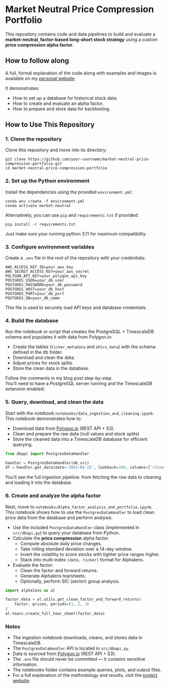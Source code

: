 # Market Neutral Price Compression Portfolio

This repository contains code and data pipelines to build and evaluate a **market-neutral, factor-based long-short stock strategy** using a custom **price compression alpha factor**.

## How to follow along

A full, formal explanation of the code along with examples and images is available on my [personal website](https://www.cadenlund.com/projects/market-neutral-price-compression-portfolio)

It demonstrates:

- How to set up a database for historical stock data.
- How to create and evaluate an alpha factor.
- How to prepare and store data for backtesting.

## How to Use This Repository

### 1. Clone the repository

Clone this repository and move into its directory:

```
git clone https://github.com/your-username/market-neutral-price-compression-portfolio.git
cd market-neutral-price-compression-portfolio
```

### 2. Set up the Python environment

Install the dependencies using the provided `environment.yml`:

```
conda env create -f environment.yml
conda activate market-neutral
```

Alternatively, you can use `pip` and `requirements.txt` if provided:

```
pip install -r requirements.txt
```

Just make sure your running python 3.11 for maximum compatibility. 

### 3. Configure environment variables

Create a `.env` file in the root of the repository with your credentials:

```
AWS_ACCESS_KEY_ID=your_aws_key
AWS_SECRET_ACCESS_KEY=your_aws_secret
POLYGON_API_KEY=your_polygon_api_key
POSTGRES_USER=your_db_user
POSTGRES_PASSWORD=your_db_password
POSTGRES_HOST=your_db_host
POSTGRES_PORT=your_db_port
POSTGRES_DB=your_db_name
```

This file is used to securely load API keys and database credentials.

### 4. Build the database

Run the notebook or script that creates the PostgreSQL + TimescaleDB schema and populates it with data from Polygon.io:

- Create the tables (`ticker_metadata` and `ohlcv_data`) with the schema defined in the db folder.
- Download and clean the data.
- Adjust prices for stock splits.
- Store the clean data in the database.

Follow the comments in my blog post step-by-step.\
You’ll need to have a PostgreSQL server running and the TimescaleDB extension enabled.

### 5. Query, download, and clean the data

Start with the notebook `notebooks/data_ingestion_and_cleaning.ipynb`.\
This notebook demonstrates how to:

- Download data from [Polygon.io](https://polygon.io) (REST API + S3).
- Clean and prepare the raw data (null values and stock splits)
- Store the cleaned data into a TimescaleDB database for efficient querying.

```python
from dbapi import PostgresDataHandler

handler = PostgresDataHandler(db_uri)
df = handler.get_data(date='2025-04-15', lookback=200, columns=['close'])
```

You’ll see the full ingestion pipeline: from fetching the raw data to cleaning and loading it into the database.

### 6. Create and analyze the alpha factor

Next, move to `notebooks/Alpha_factor_analysis_and_portfolio.ipynb`.\
This notebook shows how to use the `PostgresDataHandler` to load clean price data from the database and perform analysis:

- Use the included `PostgresDataHandler` class (implemented in `src/dbapi.py`) to query your database from Python.
- Calculate the **price compression** alpha factor:
  - Compute absolute daily price changes.
  - Take rolling standard deviation over a 14-day window.
  - Invert the volatility to score stocks with tighter price ranges higher.
  - Stack into multi-index `(date, ticker)` format for Alphalens.
- Evaluate the factor:
  - Clean the factor and forward returns.
  - Generate Alphalens tearsheets.
  - Optionally, perform SIC (sector) group analysis.

```python
import alphalens as al

factor_data = al.utils.get_clean_factor_and_forward_returns(
    factor, prices, periods=(1, 2, 3)
)
al.tears.create_full_tear_sheet(factor_data)
```

### Notes

- The ingestion notebook downloads, cleans, and stores data in TimescaleDB.
- The `PostgresDataHandler` API is located in `src/dbapi.py`.
- Data is sourced from [Polygon.io](https://polygon.io) (REST API + S3).
- The `.env` file should never be committed — it contains sensitive information.
- The notebooks folder contains example queries, plots, and output files.
- For a full explanation of the methodology and results, visit the [project website](https://your-website-link.com).




